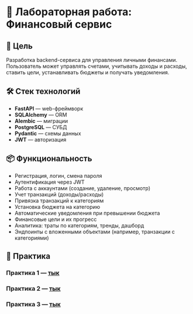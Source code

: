# 📘 Лабораторная работа: Финансовый сервис

## 🧠 Цель

Разработка backend-сервиса для управления личными финансами. Пользователь может управлять счетами, учитывать доходы и расходы, ставить цели, устанавливать бюджеты и получать уведомления.

## 🛠️ Стек технологий

- **FastAPI** — web-фреймворк
- **SQLAlchemy** — ORM
- **Alembic** — миграции
- **PostgreSQL** — СУБД
- **Pydantic** — схемы данных
- **JWT** — авторизация

## 📦 Функциональность

- Регистрация, логин, смена пароля
- Аутентификация через JWT
- Работа с аккаунтами (создание, удаление, просмотр)
- Учет транзакций (доходы/расходы)
- Привязка транзакций к категориям
- Установка бюджета на категорию
- Автоматические уведомления при превышении бюджета
- Финансовые цели и их прогресс
- Аналитика: траты по категориям, тренды, дашборд
- Эндпоинты с вложенными объектами (например, транзакции с категориями)


## 🎯 Практика

### Практика 1 — [тык](https://github.com/g1phy/web-6-2025/tree/laba_1/lr1/practics/PR1)

### Практика 2 — [тык](https://github.com/g1phy/web-6-2025/tree/laba_1/lr1/practics/PR2)

### Практика 3 — [тык](https://github.com/g1phy/web-6-2025/tree/laba_1/lr1/practics/PR3)